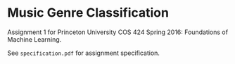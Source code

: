 # Music Genre Classification

Assignment 1 for Princeton University COS 424 Spring 2016: Foundations of Machine Learning.

See `specification.pdf` for assignment specification.

